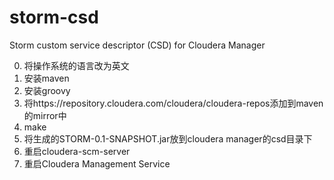 # storm-csd
Storm custom service descriptor (CSD) for Cloudera Manager

0. 将操作系统的语言改为英文
1. 安装maven
2. 安装groovy
2. 将https://repository.cloudera.com/cloudera/cloudera-repos添加到maven的mirror中
3. make
4. 将生成的STORM-0.1-SNAPSHOT.jar放到cloudera manager的csd目录下
5. 重启cloudera-scm-server
6. 重启Cloudera Management Service
